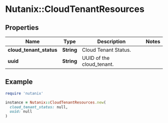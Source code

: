 # Nutanix::CloudTenantResources

## Properties

| Name | Type | Description | Notes |
| ---- | ---- | ----------- | ----- |
| **cloud_tenant_status** | **String** | Cloud Tenant Status. |  |
| **uuid** | **String** | UUID of the cloud_tenant. |  |

## Example

```ruby
require 'nutanix'

instance = Nutanix::CloudTenantResources.new(
  cloud_tenant_status: null,
  uuid: null
)
```

